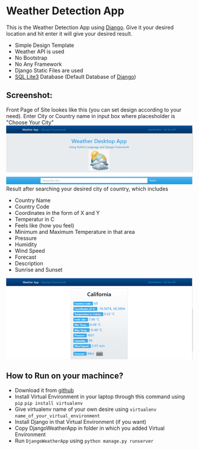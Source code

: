 # Weather Detection App 

This is the Weather Detection App using [Django](https://www.djangoproject.com/). Give it your desired location and hit enter it will give your desired result.


* Simple Design Template
* Weather API is used 
* No Bootstrap 
* No Any Framework
* Django Static Files are used 
* [SQL Lite3](https://www.sqlite.org/index.html) Database (Default Database of [Django](https://www.djangoproject.com/))

## Screenshot:
Front Page of Site lookes like this (you can set design according to your need).
Enter City or Country name in input box where placesholder is "Choose Your City"
![image](images/siteSS.png)
Result after searching your desired city of country, which includes 
* Country Name
* Country Code
* Coordinates in the form of X and Y
* Temperatur in C
* Feels like (how you feel)
* Minimum and Maximum Temperature in that area
* Pressure 
* Humidity
* Wind Speed 
* Forecast
* Description
* Sunrise and Sunset

![image2](images/siteSS2.png)


## How to Run on your machince?

* Download it from [github](https://github.com/)
* Install Virtual Environment in your laptop through this command using `pip`
    `pip install virtualenv`
* Give virtualenv name of your own desire using 
    `virtualenv name_of_your_virtual_environment`
* Install Django in that Virtual Environment (if you want)
* Copy DjangoWeatherApp in folder in which you added Virtual Environment
* Run `DjangoWeatherApp` using `python manage.py runserver`